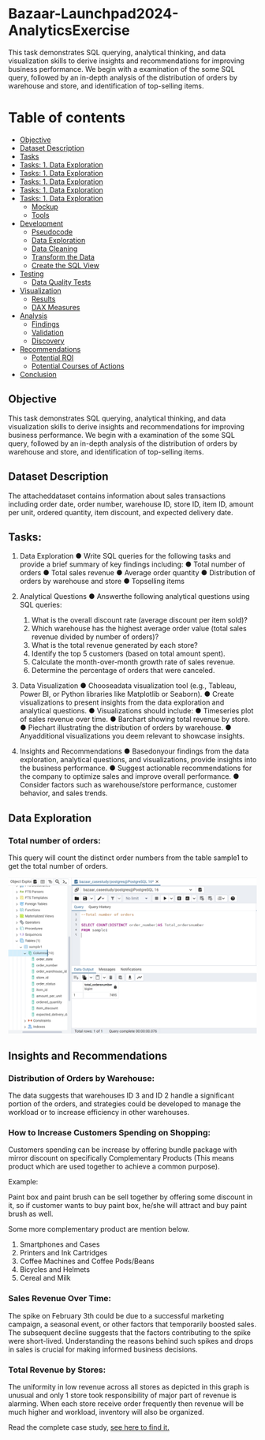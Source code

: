# Bazaar-Launchpad2024-AnalyticsExercise
This task demonstrates SQL querying, analytical thinking, and data visualization skills to derive insights and recommendations for improving business performance. We begin with a examination of the some SQL query, followed by an in-depth analysis of the distribution of orders by warehouse and store, and identification of top-selling items. 

# Table of contents 

- [Objective](#objective)
- [Dataset Description](#dataset-description)
- [Tasks](#tasks)
- [Tasks: 1. Data Exploration](#Tasks:-1.-Data-Exploration)
- [Tasks: 1. Data Exploration](#Tasks:-1.-Data-Exploration)
- [Tasks: 1. Data Exploration](#Tasks:-1.-Data-Exploration)
- [Tasks: 1. Data Exploration](#Tasks:-1.-Data-Exploration)
- [Tasks: 1. Data Exploration](#Tasks:-1.-Data-Exploration)
  - [Mockup](#mockup)
  - [Tools](#tools)
- [Development](#development)
  - [Pseudocode](#pseudocode)
  - [Data Exploration](#data-exploration)
  - [Data Cleaning](#data-cleaning)
  - [Transform the Data](#transform-the-data)
  - [Create the SQL View](#create-the-sql-view)
- [Testing](#testing)
  - [Data Quality Tests](#data-quality-tests)
- [Visualization](#visualization)
  - [Results](#results)
  - [DAX Measures](#dax-measures)
- [Analysis](#analysis)
  - [Findings](#findings)
  - [Validation](#validation)
  - [Discovery](#discovery)
- [Recommendations](#recommendations)
  - [Potential ROI](#potential-roi)
  - [Potential Courses of Actions](#potential-courses-of-actions)
- [Conclusion](#conclusion)

## Objective
This task demonstrates SQL querying, analytical thinking, and data visualization skills to derive insights and recommendations for improving business performance. We begin with a examination of the some SQL query, followed by an in-depth analysis of the distribution of orders by warehouse and store, and identification of top-selling items.

## Dataset Description
 The attacheddataset contains information about sales transactions including order date, order number, warehouse ID, store ID, item ID, amount per unit, ordered quantity, item discount, and expected delivery date.
 
## Tasks:
 
 1. Data Exploration
 ● Write SQL queries for the following tasks and provide a brief summary of key findings including:
 ● Total number of orders
 ● Total sales revenue
 ● Average order quantity
 ● Distribution of orders by warehouse and store
 ● Topselling items

 2. Analytical Questions
 ● Answerthe following analytical questions using SQL queries:
     1. What is the overall discount rate (average discount per item sold)?
     2. Which warehouse has the highest average order value (total sales revenue divided by number of orders)?
     3. What is the total revenue generated by each store?
     4. Identify the top 5 customers (based on total amount spent).
     5. Calculate the month-over-month growth rate of sales revenue.
     6. Determine the percentage of orders that were canceled.
       
 3. Data Visualization
 ● Chooseadata visualization tool (e.g., Tableau, Power BI, or Python libraries like Matplotlib or Seaborn).
 ● Create visualizations to present insights from the data exploration and analytical questions.
 ● Visualizations should include:
   ● Timeseries plot of sales revenue over time.
   ● Barchart showing total revenue by store.
   ● Piechart illustrating the distribution of orders by warehouse.
   ● Anyadditional visualizations you deem relevant to showcase insights.

 5. Insights and Recommendations
 ● Basedonyour findings from the data exploration, analytical questions, and visualizations, provide insights into the business performance.
 ● Suggest actionable recommendations for the company to optimize sales and improve overall performance.
 ● Consider factors such as warehouse/store performance, customer behavior, and sales trends.

## Data Exploration

### Total number of orders: 
This query will count the distinct order numbers from the table sample1 to get the total number of orders.

![Total order number](https://github.com/Syed-Ammad-99/Bazaar-Launchpad2024-AnalyticsExercise/blob/main/screenshots/Total%20order%20number.png)

## Insights and Recommendations 

### Distribution of Orders by Warehouse: 

The data suggests that warehouses ID 3 and ID 2 handle a significant portion of the orders, and 
strategies could be developed to manage the workload or to increase efficiency in other warehouses.  

### How to Increase Customers Spending on Shopping: 

Customers spending can be increase by offering bundle package with mirror discount on specifically 
Complementary Products (This means product which are used together to achieve a common purpose). 

Example:    

Paint box and paint brush can be sell together by offering some discount in it, so if customer wants to 
buy paint box, he/she will attract and buy paint brush as well. 

Some more complementary product are mention below. 
1. Smartphones and Cases 
2. Printers and Ink Cartridges 
3. Coffee Machines and Coffee Pods/Beans 
4. Bicycles and Helmets 
5. Cereal and Milk 

### Sales Revenue Over Time: 

The spike on February 3th could be due to a successful marketing campaign, a seasonal event, or other 
factors that temporarily boosted sales. The subsequent decline suggests that the factors contributing to 
the spike were short-lived. Understanding the reasons behind such spikes and drops in sales is crucial for 
making informed business decisions.

### Total Revenue by Stores: 

The uniformity in low revenue across all stores as depicted in this graph is unusual and only 1 store took 
responsibility of major part of revenue is alarming. When each store receive order frequently then 
revenue will be much higher and workload, inventory will also be organized.







Read the complete case study, [see here to find it.](https://github.com/Syed-Ammad-99/Bazaar-Launchpad2024-AnalyticsExercise/blob/main/Launchpad%202024%20CASE%20STUDY.pdf)
